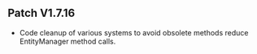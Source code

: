 ﻿## Patch V1.7.16
* Code cleanup of various systems to avoid obsolete methods reduce EntityManager method calls.